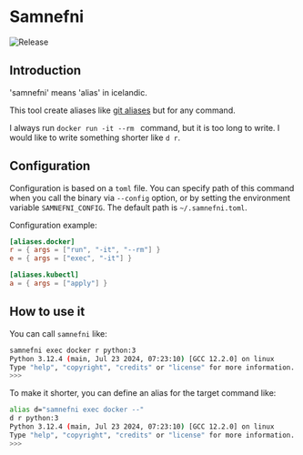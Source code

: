 # Samnefni

![Release](https://github.com/chino540off/samnefni/actions/workflows/release.yml/badge.svg)

## Introduction
'samnefni' means 'alias' in icelandic.

This tool create aliases like [git aliases](https://git-scm.com/book/en/v2/Git-Basics-Git-Aliases) but for any command.

I always run `docker run -it --rm ` command, but it is too long to write. I would like to write something shorter like `d r`.

## Configuration

Configuration is based on a `toml` file. You can specify path of this command when you call the binary via `--config` option, or by setting the environment variable `SAMNEFNI_CONFIG`. The default path is `~/.samnefni.toml`.

Configuration example:
```toml
[aliases.docker]
r = { args = ["run", "-it", "--rm"] }
e = { args = ["exec", "-it"] }

[aliases.kubectl]
a = { args = ["apply"] }
```

## How to use it

You can call `samnefni` like:
``` sh
samnefni exec docker r python:3
Python 3.12.4 (main, Jul 23 2024, 07:23:10) [GCC 12.2.0] on linux
Type "help", "copyright", "credits" or "license" for more information.
>>>
```

To make it shorter, you can define an alias for the target command like:
``` sh
alias d="samnefni exec docker --"
d r python:3
Python 3.12.4 (main, Jul 23 2024, 07:23:10) [GCC 12.2.0] on linux
Type "help", "copyright", "credits" or "license" for more information.
>>>
```
